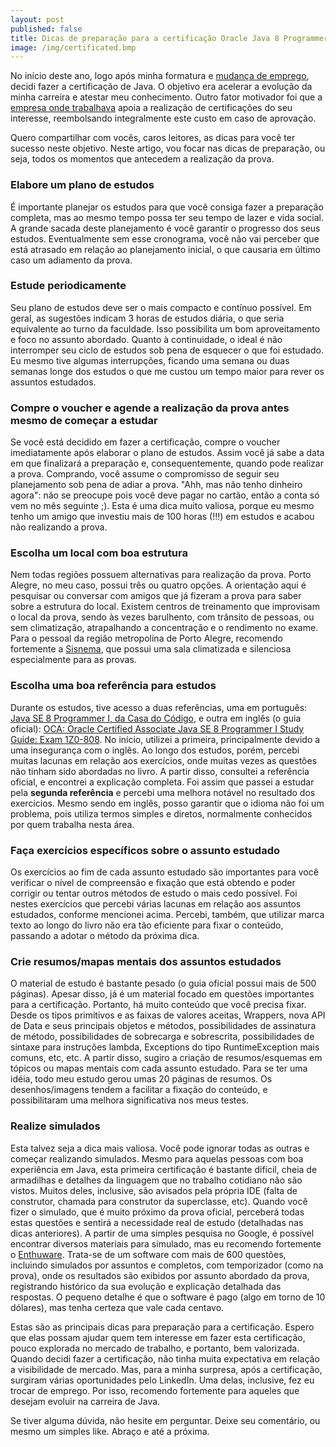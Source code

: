 ```yaml
---
layout: post
published: false
title: Dicas de preparação para a certificação Oracle Java 8 Programmer I (OCA)
image: /img/certificated.bmp
---
```


No início deste ano, logo após minha formatura e [mudança de emprego](www.linkedin.com/in/murillogoulart), decidi fazer a certificação de Java. O objetivo era acelerar a evolução da minha carreira e atestar meu conhecimento. Outro fator motivador foi que a [empresa onde trabalhava](https://www.cwi.com.br/Oportunidades) apoia a realização de certificações do seu interesse, reembolsando integralmente este custo em caso de aprovação. 

Quero compartilhar com vocês, caros leitores, as dicas para você ter sucesso neste objetivo. Neste artigo, vou focar nas dicas de preparação, ou seja, todos os momentos que antecedem a realização da prova.

### Elabore um plano de estudos 
É importante planejar os estudos para que você consiga fazer a preparação completa, mas ao mesmo tempo possa ter seu tempo de lazer e vida social. A grande sacada deste planejamento é você garantir o progresso dos seus estudos. Eventualmente sem esse cronograma, você não vai perceber que está atrasado em relação ao planejamento inicial, o que causaria em último caso um adiamento da prova.

### Estude periodicamente
Seu plano de estudos deve ser o mais compacto e contínuo possível. Em geral, as sugestões indicam 3 horas de estudos diária, o que seria equivalente ao turno da faculdade. Isso possibilita um bom aproveitamento e foco no assunto abordado. Quanto à continuidade, o ideal é não interromper seu ciclo de estudos sob pena de esquecer o que foi estudado. Eu mesmo tive algumas interrupções, ficando uma semana ou duas semanas longe dos estudos o que me custou um tempo maior para rever os assuntos estudados.

### Compre o voucher e agende a realização da prova antes mesmo de começar a estudar
Se você está decidido em fazer a certificação, compre o voucher imediatamente após elaborar o plano de estudos. Assim você já sabe a data em que finalizará a preparação e, consequentemente, quando pode realizar a prova. Comprando, você assume o compromisso de seguir seu planejamento sob pena de adiar a prova. "Ahh, mas não tenho dinheiro agora": não se preocupe pois você deve pagar no cartão, então a conta só vem no mês seguinte ;). Esta é uma dica muito valiosa, porque eu mesmo tenho um amigo que investiu mais de 100 horas (!!!) em estudos e acabou não realizando a prova.

### Escolha um local com boa estrutura
Nem todas regiões possuem alternativas para realização da prova. Porto Alegre, no meu caso, possui três ou quatro opções. A orientação aqui é pesquisar ou conversar com amigos que já fizeram a prova para saber sobre a estrutura do local. Existem centros de treinamento que improvisam o local da prova, sendo às vezes barulhento, com trânsito de pessoas, ou sem climatização, atrapalhando a concentração e o rendimento no exame. Para o pessoal da região metropolina de Porto Alegre, recomendo fortemente a [Sisnema](http://sisnema.com.br/contato), que possui uma sala climatizada e silenciosa especialmente para as provas.

### Escolha uma boa referência para estudos
Durante os estudos, tive acesso a duas referências, uma em português: [Java SE 8 Programmer I, da Casa do Código](https://www.casadocodigo.com.br/products/livro-certificacao-java-associate), e outra em inglês (o guia oficial): [OCA: Oracle Certified Associate Java SE 8 Programmer I Study Guide: Exam 1Z0-808](https://www.amazon.com.br/OCA-Certified-Associate-Programmer-1Z0-808/dp/1118957407). No início, utilizei a primeira, principalmente devido a uma insegurança com o inglês. Ao longo dos estudos, porém, percebi muitas lacunas em relação aos exercícios, onde muitas vezes as questões não tinham sido abordadas no livro. A partir disso, consultei a referência oficial, e encontrei a explicação completa. Foi assim que passei a estudar pela **segunda referência** e percebi uma melhora notável no resultado dos exercícios. Mesmo sendo em inglês, posso garantir que o idioma não foi um problema, pois utiliza termos simples e diretos, normalmente conhecidos por quem trabalha nesta área.

### Faça exercícios específicos sobre o assunto estudado
Os exercícios ao fim de cada assunto estudado são importantes para você verificar o nível de compreensão e fixação que está obtendo e poder corrigir ou tentar outros métodos de estudo o mais cedo possível. Foi nestes exercícios que percebi várias lacunas em relação aos assuntos estudados, conforme mencionei acima. Percebi, também, que utilizar marca texto ao longo do livro não era tão eficiente para fixar o conteúdo, passando a adotar o método da próxima dica.

### Crie resumos/mapas mentais dos assuntos estudados
O material de estudo é bastante pesado (o guia oficial possui mais de 500 páginas). Apesar disso, já é um material focado em questões importantes para a certificação. Portanto, há muito conteúdo que você precisa fixar. Desde os tipos primitivos e as faixas de valores aceitas, Wrappers, nova API de Data e seus principais objetos e métodos, possibilidades de assinatura de método, possibilidades de sobrecarga e sobrescrita, possibilidades de sintaxe para instruções lambda, Exceptions do tipo RuntimeException mais comuns, etc, etc. A partir disso, sugiro a criação de resumos/esquemas em tópicos ou mapas mentais com cada assunto estudado. Para se ter uma idéia, todo meu estudo gerou umas 20 páginas de resumos. Os desenhos/imagens tendem a facilitar a fixação do conteúdo, e possibilitaram uma melhora significativa nos meus testes.

### Realize simulados
Esta talvez seja a dica mais valiosa. Você pode ignorar todas as outras e começar realizando simulados. Mesmo para aquelas pessoas com boa experiência em Java, esta primeira certificação é bastante difícil, cheia de armadilhas e detalhes da linguagem que no trabalho cotidiano não são vistos. Muitos deles, inclusive, são avisados pela própria IDE (falta de construtor, chamada para construtor da superclasse, etc). Quando você fizer o simulado, que é muito próximo da prova oficial, perceberá todas estas questões e sentirá a necessidade real de estudo (detalhadas nas dicas anteriores). A partir de uma simples pesquisa no Google, é possível encontrar diversos materiais para simulado, mas eu recomendo fortemente o [Enthuware](http://enthuware.com/index.php/mock-exams/oracle-certified-associate/java-oca-certification-8). Trata-se de um software com mais de 600 questões, incluindo simulados por assuntos e completos, com temporizador (como na prova), onde os resultados são exibidos por assunto abordado da prova, registrando histórico da sua evolução e explicação detalhada das respostas. O pequeno detalhe é que o software é pago (algo em torno de 10 dólares), mas tenha certeza que vale cada centavo.

Estas são as principais dicas para preparação para a certificação. Espero que elas possam ajudar quem tem interesse em fazer esta certificação, pouco explorada no mercado de trabalho, e portanto, bem valorizada. Quando decidi fazer a certificação, não tinha muita expectativa em relação a visibilidade de mercado. Mas, para a minha surpresa, após a certificação, surgiram várias oportunidades pelo LinkedIn. Uma delas, inclusive, fez eu trocar de emprego. Por isso, recomendo fortemente para aqueles que desejam evoluir na carreira de Java.

Se tiver alguma dúvida, não hesite em perguntar. Deixe seu comentário, ou mesmo um simples like. Abraço e até a próxima.
